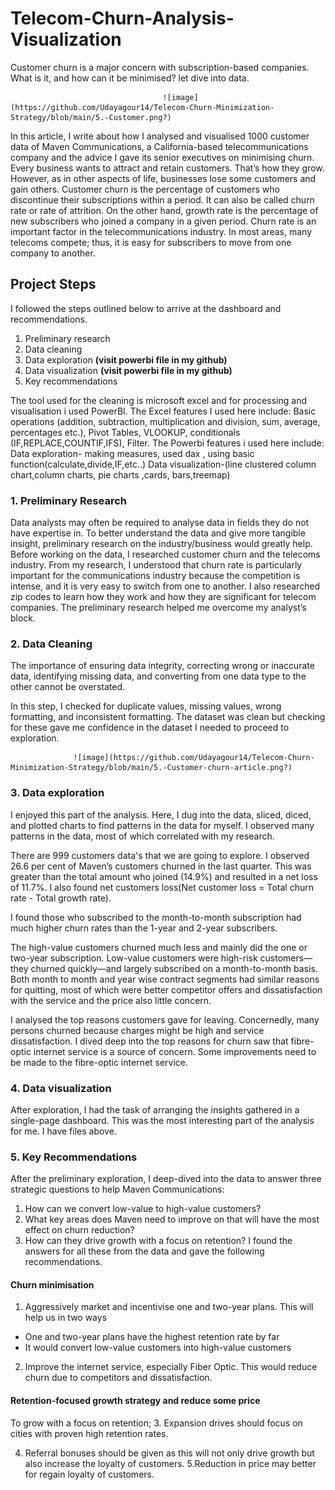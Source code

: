 # Telecom-Churn-Analysis-Visualization
Customer churn is a major concern with subscription-based companies. What is it, and how can it be minimised? let dive into data.
                     
                     
                                      ![image](https://github.com/Udayagour14/Telecom-Churn-Minimization-Strategy/blob/main/5.-Customer.png?)

                     
In this article, I write about how I analysed and visualised 1000 customer data of Maven Communications, a California-based telecommunications company and the advice I gave its senior executives on minimising churn.
Every business wants to attract and retain customers. That’s how they grow. However, as in other aspects of life, businesses lose some customers and gain others. Customer churn is the percentage of customers who discontinue their subscriptions within a period. It can also be called churn rate or rate of attrition. On the other hand, growth rate is the percentage of new subscribers who joined a company in a given period.
Churn rate is an important factor in the telecommunications industry. In most areas, many telecoms compete; thus, it is easy for subscribers to move from one company to another.


## **Project Steps**

I followed the steps outlined below to arrive at the dashboard and recommendations.
1. Preliminary research
2. Data cleaning
3. Data exploration   **(visit powerbi file in my github)**
4. Data visualization   **(visit powerbi file in my github)**
5. Key recommendations


The tool used for the cleaning is microsoft excel and for processing and visualisation i used PowerBI. 
The Excel features I used here include:
Basic operations (addition, subtraction, multiplication and division, sum, average, percentages etc.), Pivot Tables, 
VLOOKUP, conditionals (IF,REPLACE,COUNTIF,IFS), Filter.
The Powerbi features i used here include:
Data exploration- making measures, used dax , using basic function(calculate,divide,IF,etc..)
Data visualization-(line clustered column chart,column charts, pie charts ,cards, bars,treemap)


### **1. Preliminary Research**
Data analysts may often be required to analyse data in fields they do not have expertise in. To better understand the 
data and give more tangible insight, preliminary research on the industry/business would greatly help. Before working on
the data, I researched customer churn and the telecoms industry. From my research, I understood that churn rate is 
particularly important for the communications industry because the competition is intense, and it is very easy to switch from 
one to another. I also researched zip codes to learn how they work and how they are significant for telecom companies. The
preliminary research helped me overcome my analyst’s block.

### **2. Data Cleaning**
The importance of ensuring data integrity, correcting wrong or inaccurate data, identifying missing data, and converting
from one data type to the other cannot be overstated.

In this step, I checked for duplicate values, missing values, wrong formatting, and inconsistent formatting. The dataset
was clean but checking for these gave me confidence in the dataset I needed to proceed to exploration.


                  ![image](https://github.com/Udayagour14/Telecom-Churn-Minimization-Strategy/blob/main/5.-Customer-churn-article.png?)
             


### **3. Data exploration**

I enjoyed this part of the analysis. Here, I dug into the data, sliced, diced, and plotted charts to find patterns in 
the data for myself. I observed many patterns in the data, most of which correlated with my research. 

There are 999 customers data's that we are going to explore.
I observed 26.6 per cent of Maven’s customers churned in the last quarter. This was greater than the total amount who joined (14.9%) and resulted in a net loss of 11.7%.
I also found net customers loss(Net customer loss = Total churn rate - Total growth rate).

I found those who subscribed to the month-to-month subscription had much higher churn rates than the 1-year and 2-year subscribers.

The high-value customers churned much less and mainly did the one or two-year subscription. Low-value customers were high-risk customers—they churned quickly—and largely subscribed on a month-to-month basis.
Both month to month and year wise contract segments had similar reasons for quitting, most of which were better competitor offers and dissatisfaction with the service and the price also little concern.

I analysed the top reasons customers gave for leaving. Concernedly, many persons churned because charges might be high and service dissatisfaction.
I dived deep into the top reasons for churn saw that fibre-optic internet service is a source of concern. Some improvements need to be made to the fibre-optic internet service.


### **4. Data visualization**
After exploration, I had the task of arranging the insights gathered in a single-page dashboard. This was the most 
interesting part of the analysis for me. I have files above.

### **5. Key Recommendations**
After the preliminary exploration, I deep-dived into the data to answer three strategic questions to help Maven Communications:
1. How can we convert low-value to high-value customers?
2. What key areas does Maven need to improve on that will have the most effect on churn reduction? 
3. How can they drive growth with a focus on retention?
I found the answers for all these from the data and gave the following recommendations.

#### **Churn minimisation**
1. Aggressively market and incentivise one and two-year plans. This will help us in two ways
- One and two-year plans have the highest retention rate by far
- It would convert low-value customers into high-value customers

2. Improve the internet service, especially Fiber Optic. This would reduce churn due to competitors and dissatisfaction.

#### **Retention-focused growth strategy and reduce some price**
To grow with a focus on retention;
3. Expansion drives should focus on cities with proven high retention rates.

4. Referral bonuses should be given as this will not only drive growth but also
increase the loyalty of customers.
5.Reduction in price may better for regain loyalty of customers. 
